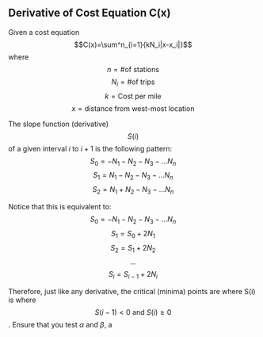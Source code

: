 ## Derivative of Cost Equation C(x)
Given a cost equation
$$C(x)=\sum^n_{i=1}{kN_i|x-x_i|}$$
where
$$n = \text{\# of stations}$$
$$N_i = \text{\# of trips}$$
$$k = \text{Cost per mile}$$
$$x = \text{distance from west-most location}$$

The slope function (derivative) $$S(i)$$ of a given interval $i \text{ to } i+1$ is the following pattern:
$$S_0=-N_1-N_2-N_3-...N_n$$
$$S_1=N_1-N_2-N_3-...N_n$$
$$S_2=N_1+N_2-N_3-...N_n$$

Notice that this is equivalent to: 
$$S_0=-N_1-N_2-N_3-...N_n$$
$$S_1=S_0+2N_1$$
$$S_2=S_1+2N_2$$
$$...$$
$$S_i=S_{i-1}+2N_i$$

Therefore, just like any derivative, the critical (minima) points are where S(i) is where $$S(i-1) < 0 \text{ and } S(i) \geq 0$$. Ensure that you test $\alpha$ and $\beta$, a